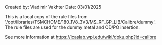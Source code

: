 Created by: Vladimir Vakhter
Date: 03/01/2025

This is a local copy of the rule files from '/opt/libraries/TSMCHOME/180_1V8_3V3/MS_RF_GP_LIB/Calibre/dummy'.
The rule files are used for the dummy metal and OD/PO insertion.

See more information at https://icaslab.wpi.edu/wiki/doku.php?id=calibre
